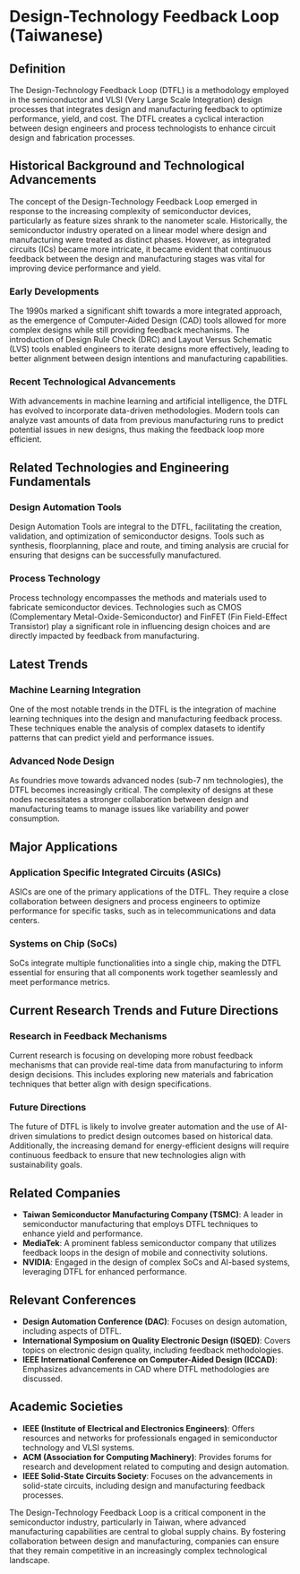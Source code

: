# Design-Technology Feedback Loop (Taiwanese)

## Definition

The Design-Technology Feedback Loop (DTFL) is a methodology employed in the semiconductor and VLSI (Very Large Scale Integration) design processes that integrates design and manufacturing feedback to optimize performance, yield, and cost. The DTFL creates a cyclical interaction between design engineers and process technologists to enhance circuit design and fabrication processes.

## Historical Background and Technological Advancements

The concept of the Design-Technology Feedback Loop emerged in response to the increasing complexity of semiconductor devices, particularly as feature sizes shrank to the nanometer scale. Historically, the semiconductor industry operated on a linear model where design and manufacturing were treated as distinct phases. However, as integrated circuits (ICs) became more intricate, it became evident that continuous feedback between the design and manufacturing stages was vital for improving device performance and yield.

### Early Developments

The 1990s marked a significant shift towards a more integrated approach, as the emergence of Computer-Aided Design (CAD) tools allowed for more complex designs while still providing feedback mechanisms. The introduction of Design Rule Check (DRC) and Layout Versus Schematic (LVS) tools enabled engineers to iterate designs more effectively, leading to better alignment between design intentions and manufacturing capabilities.

### Recent Technological Advancements

With advancements in machine learning and artificial intelligence, the DTFL has evolved to incorporate data-driven methodologies. Modern tools can analyze vast amounts of data from previous manufacturing runs to predict potential issues in new designs, thus making the feedback loop more efficient. 

## Related Technologies and Engineering Fundamentals

### Design Automation Tools

Design Automation Tools are integral to the DTFL, facilitating the creation, validation, and optimization of semiconductor designs. Tools such as synthesis, floorplanning, place and route, and timing analysis are crucial for ensuring that designs can be successfully manufactured.

### Process Technology

Process technology encompasses the methods and materials used to fabricate semiconductor devices. Technologies such as CMOS (Complementary Metal-Oxide-Semiconductor) and FinFET (Fin Field-Effect Transistor) play a significant role in influencing design choices and are directly impacted by feedback from manufacturing.

## Latest Trends

### Machine Learning Integration

One of the most notable trends in the DTFL is the integration of machine learning techniques into the design and manufacturing feedback process. These techniques enable the analysis of complex datasets to identify patterns that can predict yield and performance issues.

### Advanced Node Design

As foundries move towards advanced nodes (sub-7 nm technologies), the DTFL becomes increasingly critical. The complexity of designs at these nodes necessitates a stronger collaboration between design and manufacturing teams to manage issues like variability and power consumption.

## Major Applications

### Application Specific Integrated Circuits (ASICs)

ASICs are one of the primary applications of the DTFL. They require a close collaboration between designers and process engineers to optimize performance for specific tasks, such as in telecommunications and data centers.

### Systems on Chip (SoCs)

SoCs integrate multiple functionalities into a single chip, making the DTFL essential for ensuring that all components work together seamlessly and meet performance metrics.

## Current Research Trends and Future Directions

### Research in Feedback Mechanisms

Current research is focusing on developing more robust feedback mechanisms that can provide real-time data from manufacturing to inform design decisions. This includes exploring new materials and fabrication techniques that better align with design specifications.

### Future Directions

The future of DTFL is likely to involve greater automation and the use of AI-driven simulations to predict design outcomes based on historical data. Additionally, the increasing demand for energy-efficient designs will require continuous feedback to ensure that new technologies align with sustainability goals.

## Related Companies

- **Taiwan Semiconductor Manufacturing Company (TSMC)**: A leader in semiconductor manufacturing that employs DTFL techniques to enhance yield and performance.
- **MediaTek**: A prominent fabless semiconductor company that utilizes feedback loops in the design of mobile and connectivity solutions.
- **NVIDIA**: Engaged in the design of complex SoCs and AI-based systems, leveraging DTFL for enhanced performance.

## Relevant Conferences

- **Design Automation Conference (DAC)**: Focuses on design automation, including aspects of DTFL.
- **International Symposium on Quality Electronic Design (ISQED)**: Covers topics on electronic design quality, including feedback methodologies.
- **IEEE International Conference on Computer-Aided Design (ICCAD)**: Emphasizes advancements in CAD where DTFL methodologies are discussed.

## Academic Societies

- **IEEE (Institute of Electrical and Electronics Engineers)**: Offers resources and networks for professionals engaged in semiconductor technology and VLSI systems.
- **ACM (Association for Computing Machinery)**: Provides forums for research and development related to computing and design automation.
- **IEEE Solid-State Circuits Society**: Focuses on the advancements in solid-state circuits, including design and manufacturing feedback processes.

The Design-Technology Feedback Loop is a critical component in the semiconductor industry, particularly in Taiwan, where advanced manufacturing capabilities are central to global supply chains. By fostering collaboration between design and manufacturing, companies can ensure that they remain competitive in an increasingly complex technological landscape.